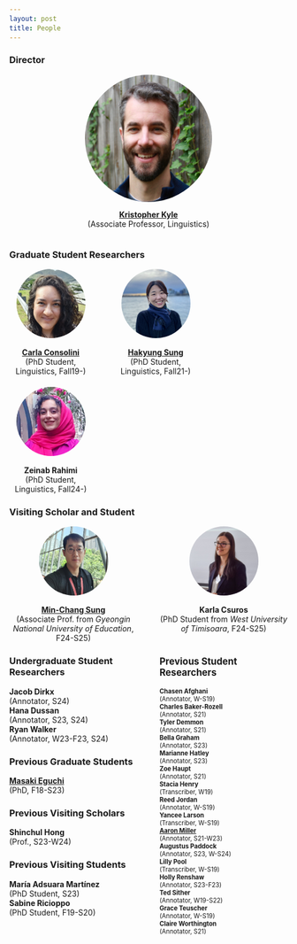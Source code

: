 ```yaml
---
layout: post
title: People
---
```


### Director

<div style="display: flex; flex-direction: column; align-items: center;">
  <a href="https://kristopherkyle.github.io/professional-webpage/" target="_blank">
    <div style="height: 230px; width: 230px; overflow: hidden; border-radius: 50%;">
      <img src="images/Kyle_Bio.jpg" style="height: 100%;">
    </div>
  <p style="text-align: center;">
      <strong>Kristopher Kyle</strong>
    </a><br>(Associate Professor, Linguistics)
  </p>
</div>

### Graduate Student Researchers

<div style="display: flex; justify-content: flex-start; align-items: flex-start;">
  <div style="width: 150px; text-align: center; margin-right: 40px;">
    <a href="https://www.carlaconsolini.com/" target="_blank">
      <div style="height: 125px; width: 125px; overflow: hidden; border-radius: 50%; margin: 0 auto;">
        <img src="images/carla.png" style="height: 100%; width: 100%; object-fit: cover;">
      </div>
    <br>
    <strong>Carla Consolini</strong>
    <br>
    </a>
    <span>(PhD Student, Linguistics, Fall19-)</span>
  </div>
  <div style="width: 150px; text-align: center; margin-right: 40px;">
    <a href="https://hksung.github.io/" target="_blank">
      <div style="height: 125px; width: 125px; overflow: hidden; border-radius: 50%; margin: 0 auto;">
        <img src="images/HS-pic.jpeg" style="height: 100%; width: 100%; object-fit: cover;">
      </div>
    <br>
    <strong>Hakyung Sung</strong>
    <br>
    </a>      
    <span>(PhD Student, Linguistics, Fall21-)</span>
  </div>
</div>
<div style="display: flex; justify-content: flex-start; align-items: flex-start; margin-top: 20px;">
  <div style="width: 150px; text-align: center;">
      <div style="height: 125px; width: 125px; overflow: hidden; border-radius: 50%; margin: 0 auto;">
        <img src="images/ZR.jpg" style="height: 100%; width: 100%; object-fit: cover;">
      </div>
    <br>
    <strong>Zeinab Rahimi</strong>
    <br>
    <span>(PhD Student, Linguistics, Fall24-)</span>
  </div>
</div>


### Visiting Scholar and Student

<div style="display: flex; justify-content: center;">
  <div style="flex: 1; padding-right: 20px; text-align: center;">
    <a href="https://sites.google.com/ginue.ac.kr/mcsung/cv" target="_blank">
      <div style="height: 125px; width: 125px; overflow: hidden; border-radius: 50%; margin: 0 auto;">
        <img src="images/MC.jpg" style="height: 100%;">
      </div>
    <br>
    <strong>Min-Chang Sung</strong>
    <br>
    </a>
    <span>(Associate Prof. from <em>Gyeongin National University of Education</em>, F24-S25)</span>
  </div>
  <div style="flex: 1; padding-left: 20px; text-align: center;">
      <div style="height: 125px; width: 125px; overflow: hidden; border-radius: 50%; margin: 0 auto;">
        <img src="images/KC.jpg" style="height: 100%;">
      </div>
    <br>
    <strong>Karla Csuros</strong>
    <br>   
    <span>(PhD Student from <em>West University of Timisoara</em>, F24-S25)</span>
  </div>
</div>

<div style="display: flex; justify-content: space-between; width: 100%;">
    <div style="flex: 1; padding-right: 20px;">
        <div style="text-align: left;">
            <h3>Undergraduate Student Researchers</h3>
            <p>
                <strong>Jacob Dirkx</strong><br>
                (Annotator, S24)<br>
                <strong>Hana Dussan</strong><br>
                (Annotator, S23, S24)<br>             
                <strong>Ryan Walker</strong><br>
                (Annotator, W23-F23, S24)<br>                
            </p>
            <h3>Previous Graduate Students</h3>
            <p>
                <a href="https://masakieguchi.weebly.com/" target="_blank"><strong>Masaki Eguchi</strong></a><br>
                (PhD, F18-S23)<br>
            </p>           
            <h3>Previous Visiting Scholars</h3>
            <p>
                <strong>Shinchul Hong</strong><br>
                (Prof., S23-W24)<br>
            </p>
            <h3>Previous Visiting Students</h3>
            <p>
                <strong>María Adsuara Martínez</strong><br>
                (PhD Student, S23)<br>
                <strong>Sabine Ricioppo</strong><br>
                (PhD Student, F19-S20)<br>
            </p>
        </div>
    </div>
    <div style="flex: 1; text-align: left; padding-left: 20px; font-size: 0.8em;">
        <h3 style="font-size: 1.5em;">Previous Student Researchers</h3>
        <p>
            <strong>Chasen Afghani</strong><br>
            (Annotator, W-S19)<br>
            <strong>Charles Baker-Rozell</strong><br>
            (Annotator, S21)<br>
            <strong>Tyler Demmon</strong><br>
            (Annotator, S21)<br>
            <strong>Bella Graham</strong><br>
            (Annotator, S23)<br>
            <strong>Marianne Hatley</strong><br>
            (Annotator, S23)<br>
            <strong>Zoe Haupt</strong><br>
            (Annotator, S21)<br>
            <strong>Stacia Henry</strong><br>
            (Transcriber, W19)<br>
            <strong>Reed Jordan</strong><br>
            (Annotator, W-S19)<br>
            <strong>Yancee Larson</strong><br>
            (Transcriber, W-S19)<br>
            <strong><a href="https://amille929.github.io" target="_blank">Aaron Miller</a></strong><br>
            (Annotator, S21-W23)<br>
            <strong>Augustus Paddock</strong><br>
            (Annotator, S23, W-S24)<br>   
            <strong>Lilly Pool</strong><br>
            (Transcriber, W-S19)<br>
            <strong>Holly Renshaw</strong><br>
            (Annotator, S23-F23)<br>
            <strong>Ted Sither</strong><br>
            (Annotator, W19-S22)<br>
            <strong>Grace Teuscher</strong><br> 
            (Annotator, W-S19)<br>
            <strong>Claire Worthington</strong><br> 
            (Annotator, S21)<br>
        </p>
    </div>
</div>

